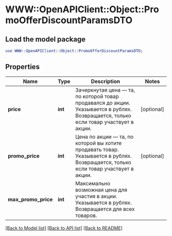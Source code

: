 # WWW::OpenAPIClient::Object::PromoOfferDiscountParamsDTO

## Load the model package
```perl
use WWW::OpenAPIClient::Object::PromoOfferDiscountParamsDTO;
```

## Properties
Name | Type | Description | Notes
------------ | ------------- | ------------- | -------------
**price** | **int** | Зачеркнутая цена — та, по которой товар продавался до акции.  Указывается в рублях.  Возвращается, только если товар участвует в акции.  | [optional] 
**promo_price** | **int** | Цена по акции — та, по которой вы хотите продавать товар.  Указывается в рублях.  Возвращается, только если товар участвует в акции.  | [optional] 
**max_promo_price** | **int** | Максимально возможная цена для участия в акции.  Указывается в рублях.  Возвращается для всех товаров.  | 

[[Back to Model list]](../README.md#documentation-for-models) [[Back to API list]](../README.md#documentation-for-api-endpoints) [[Back to README]](../README.md)


